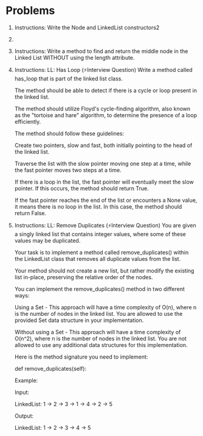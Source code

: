 # Problems

1. Instructions: Write the Node and LinkedList constructors2
2.
3. Instructions:
   Write a method to find and return the middle node in the Linked List WITHOUT using the length attribute.
4. Instructions:
   LL: Has Loop (⚡Interview Question)
   Write a method called has_loop that is part of the linked list class.

    The method should be able to detect if there is a cycle or loop present in the linked list.

    The method should utilize Floyd's cycle-finding algorithm, also known as the "tortoise and hare" algorithm, to determine the presence of a loop efficiently.

    The method should follow these guidelines:

    Create two pointers, slow and fast, both initially pointing to the head of the linked list.

    Traverse the list with the slow pointer moving one step at a time, while the fast pointer moves two steps at a time.

    If there is a loop in the list, the fast pointer will eventually meet the slow pointer. If this occurs, the method should return True.

    If the fast pointer reaches the end of the list or encounters a None value, it means there is no loop in the list. In this case, the method should return False.

5. Instructions:
   LL: Remove Duplicates (⚡Interview Question)
   You are given a singly linked list that contains integer values, where some of these values may be duplicated.

    Your task is to implement a method called remove_duplicates() within the LinkedList class that removes all duplicate values from the list.

    Your method should not create a new list, but rather modify the existing list in-place, preserving the relative order of the nodes.

    You can implement the remove_duplicates() method in two different ways:

    Using a Set - This approach will have a time complexity of O(n), where n is the number of nodes in the linked list. You are allowed to use the provided Set data structure in your implementation.

    Without using a Set - This approach will have a time complexity of O(n^2), where n is the number of nodes in the linked list. You are not allowed to use any additional data structures for this implementation.

    Here is the method signature you need to implement:

    def remove_duplicates(self):

    Example:

    Input:

    LinkedList: 1 -> 2 -> 3 -> 1 -> 4 -> 2 -> 5

    Output:

    LinkedList: 1 -> 2 -> 3 -> 4 -> 5
